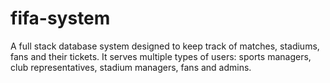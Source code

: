 # fifa-system
A full stack database system designed to keep track of matches, stadiums, fans and their tickets. It serves multiple types of users: sports managers, club representatives, stadium managers, fans and admins.
